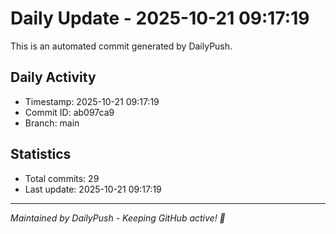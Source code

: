 # Daily Update - 2025-10-21 09:17:19

This is an automated commit generated by DailyPush.

## Daily Activity
- Timestamp: 2025-10-21 09:17:19
- Commit ID: ab097ca9
- Branch: main

## Statistics
- Total commits: 29
- Last update: 2025-10-21 09:17:19

---
*Maintained by DailyPush - Keeping GitHub active! 🚀*
